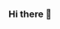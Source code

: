 ### Hi there 👋

<!--
**SujonBevies/Sujonbevies** is a ✨ _special_ ✨ repository because its `README.md` (this file) appears on your GitHub profile.

Here are some ideas to get you started:

- 🔭 I’m currently working on Hacking
- 🌱 I’m currently learning Creating Command
- 👯 I’m looking to collaborate on Free Fire
- 💬 Ask me about Everything
- 📫 How to reach me: Facebook

